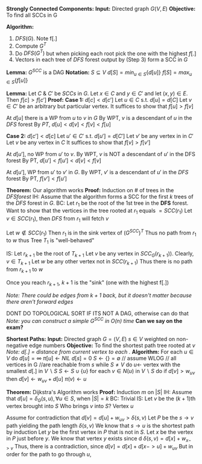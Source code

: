 **Strongly Connected Components:**
**Input:** Directed graph $G(V,E)$
**Objective:** To find all SCCs in G

**Algorithm:**
1. $DFS(G)$. Note f[.]
2. Compute $G^T$
3. Do $DFS(G^T)$ but when picking each root pick the one with the highest $f[.]$
4. Vectors in each tree of $DFS$ forest output by (Step 3) form a SCC in $G$

**Lemma:** $G^{SCC}$ is a DAG
**Notation:** $S \subseteq V$
$d[S]=min_{u \in S}\{d[u]\}$
$f[S]=max_{u \in S}\{f[u]\}$

**Lemma:** Let $C$ & $C'$ be $SCCs$ in $G$.
Let $x \in C$ and $y \in C'$ and let $(x,y) \in E$. Then $f[c] > f[c']$
**Proof:**
**Case 1:** $d[c]<d[c']$
Let $u \in C$ s.t. $d[u]=d[C]$
Let $v \in C'$ be an arbitrary but particular vertex. It suffices to show that $f[u] > f[v]$

At $d[u]$ there is a WP from $u$ to $v$ in $G$
By WPT, $v$ is a descendant of $u$ in the $DFS$ forest
By $PT$, $d[u]<d[v]<f[v]<f[u]$

**Case 2:** $d[c']<d[c]$
Let $u' \in C'$ s.t. $d[u']=d[C']$
Let $v'$ be any vertex in in $C'$
Let $v$ be any vertex in $C$
It suffices to show that $f[v]>f[v']$

At $d[u']$, no WP from $u'$ to $v$. By WPT, $v$ is NOT a descendant of $u'$ in the DFS forest
By PT,
$d[u']<f[u']<d[v]<f[v]$

At $d[u']$, WP from $u'$ to $v'$ in $G$.
By WPT, $v'$ is a descendant of $u'$ in the $DFS$ forest
By PT, $f[v']<f[u']$

**Theorem:** Our algorithm works
**Proof:** Induction on # of trees in the $DFS forest$
IH: Assume that the algorithm forms a SCC for the first $k$ trees of the $DFS$ forest in $G$.
BC: Let $r_1$ be the root of the 1st tree in the **DFS** forest.
Want to show that the vertices in the tree rooted at $r_{1}$ equals $=SCC(r_1)$
Let $v \in SCC(r_1)$, then $DFS$ from $r_1$ will fetch $v$

Let $w \notin SCC(r_1)$
Then $r_1$ is in the sink vertex of $(G^{SCC})^T$
Thus no path from $r_1$ to $w$ thus Tree $T_1$ is "well-behaved"

IS: Let $r_{k+1}$ be the root of $T_{k+1}$
Let $v$ be any vertex in $SCC_{G}(r_{k+1}))$. 
Clearly, $v \in T_{k+1}$
Let $w$ be any other vertex not in $SCC(r_{k+1})$
Thus there is no path from $r_{k+1}$ to $w$

Once you reach $r_{k+1}$, $k+1$ is the "sink" (one with the highest f[.])

*Note: There could be edges from $k+1$ back, but it doesn't matter because there aren't forward edges*

DONT DO TOPOLOGICAL SORT IF ITS NOT A DAG, otherwise can do that
*Note: you can construct a simple $G^{SCC}$ in O(n) time* **Can we say on the exam?**

**Shortest Paths:**
**Input:** Directed graph $G = (V,E)$
$s \in V$
weighted on non-negative edge numbers
**Objective:** To find the shortest path tree rooted at $v$
*Note: d[.] = distance from current vertex to each .*
**Algorithm:**
For each $u \in V$ do
	$d[u] = \infty$
	$\pi [u] \leftarrow NIL$
$d[s]=0$
$S \leftarrow\{\}=\emptyset$
// assume WLOG
// all vertices in G
//are reachable from $s$
while $S \neq V$ do
$u \leftarrow$ vertex with the smallest
	$d[.]$ in $V \backslash S$
$S \leftarrow S \cup \{u\}$
for each $v \in N(u)$ in $V \backslash S$ do
	if $d[v] > w_{uv}$ then
		$d[v] \leftarrow w_{uv}+d[u]$
		$\pi(v) \leftarrow u$

**Theorem:** Dijkstra's Algorithm works
**Proof:** Induction $m$ on $|S|$
IH: Assume that $d[u]=\delta_{G}(s,u), \forall u \in S$, when $|S|=k$
BC: Trivial
IS: Let $v$ be the $(k+1)$th vertex brought into $S$ 
Who brings $v$ into $S$?
Vertex $u$

Assume for contradiction that $d[v]=d[u]+w_{uv}>\delta(s,v)$
Let $P$ be the $s \rightarrow v$ path yielding the path length $\delta(s,v)$
We know that $s\rightarrow u$ is the shortest path by induction
Let $y$ be the first vertex in $P$ that is not in $S$. Let $x$ be the vertex in $P$ just before $y$.
We know that vertex $y$ exists since d
$\delta(s,v)=d[x]+w_{x->v}$
Thus, there is a contradiction, since
$d[v]=d[x]+d[x->u]+w_{uv}$
But in order for the path to go through $u$, 
